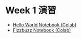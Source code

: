   # Week 1 演習

  - [Hello World Notebook (Colab)](https://colab.research.google.com/github/uni963/RikutoH/blob/main/hello_world.ipynb)
  - [Fizzbuzz Notebook (Colab)](https://colab.research.google.com/gist/uni963/5c6595a4c2aa6a36968f06f7d1f4523a/fizzbuzz.ipynb)
